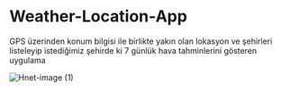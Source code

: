 # Weather-Location-App
GPS üzerinden konum bilgisi ile birlikte  yakın olan lokasyon ve şehirleri listeleyip
istediğimiz şehirde ki 7 günlük hava tahminlerini gösteren uygulama

![Hnet-image (1)](https://user-images.githubusercontent.com/59288809/166965082-393414a4-2b20-4a10-b78e-7f7c1dacc4b3.gif)

